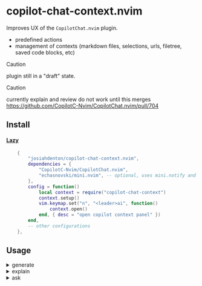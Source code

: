 # copilot-chat-context.nvim

Improves UX of the `CopilotChat.nvim` plugin.
- predefined actions
- management of contexts (markdown files, selections, urls, filetree, saved code blocks, etc)

> [!caution]
> plugin still in a "draft" state.

> [!caution]
> currently explain and review do not work until this merges https://github.com/CopilotC-Nvim/CopilotChat.nvim/pull/704


## Install

#### [Lazy](https://github.com/folke/lazy.nvim)

```lua
    {
        "josiahdenton/copilot-chat-context.nvim",
        dependencies = {
            "CopilotC-Nvim/CopilotChat.nvim",
            "echasnovski/mini.nvim", -- optional, uses mini.notify and will fallback to vim.notify if not available
        },
        config = function()
            local context = require("copilot-chat-context")
            context.setup()
            vim.keymap.set("n", "<leader>ai", function()
                context.open()
            end, { desc = "open copilot context panel" })
        end,
        -- other configurations
    },
```


## Usage

<details>
<summary>generate</summary>
<!-- generate:start -->
generate code inline
    
https://github.com/user-attachments/assets/a3bf5181-d21e-4bda-b960-1874a86d71fc
<!-- generate:end -->
</details>

<details>
<summary>explain</summary>
<!-- explain:start -->
explain selected code / context
    
https://github.com/user-attachments/assets/5b0a34a9-820c-4b20-b812-a3cdc4d15836
<!-- explain:end -->
</details>

<details>
<summary>ask</summary>
<!-- ask:start -->
ask a question
    
https://github.com/user-attachments/assets/7759016d-8042-43e1-8341-6b023da7407c
<!-- ask:end -->
</details>



